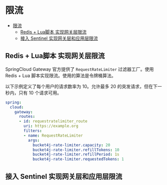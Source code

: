 # 限流
- [限流](#限流)
  - [Redis + Lua脚本 实现网关层限流](#redis--lua脚本-实现网关层限流)
  - [接入 Sentinel 实现网关层和应用层限流](#接入-sentinel-实现网关层和应用层限流)

## Redis + Lua脚本 实现网关层限流
SpringCloud Gateway 官方提供了 `RequestRateLimiter` 过滤器工厂。使用 Redis + Lua 脚本实现限流。使用的算法是令牌桶算法。

以下示例定义了每个用户的请求数率为 10。允许最多 20 的突发请求，但在下一秒内，只有 10 个请求可用。
```yaml
spring:
  cloud:
    gateway:
      routes:
      - id: requestratelimiter_route
        uri: https://example.org
        filters:
        - name: RequestRateLimiter
          args:
            bucket4j-rate-limiter.capacity: 20
            bucket4j-rate-limiter.refillTokens: 10
            bucket4j-rate-limiter.refillPeriod: 1s
            bucket4j-rate-limiter.requestedTokens: 1
```

## 接入 Sentinel 实现网关层和应用层限流


